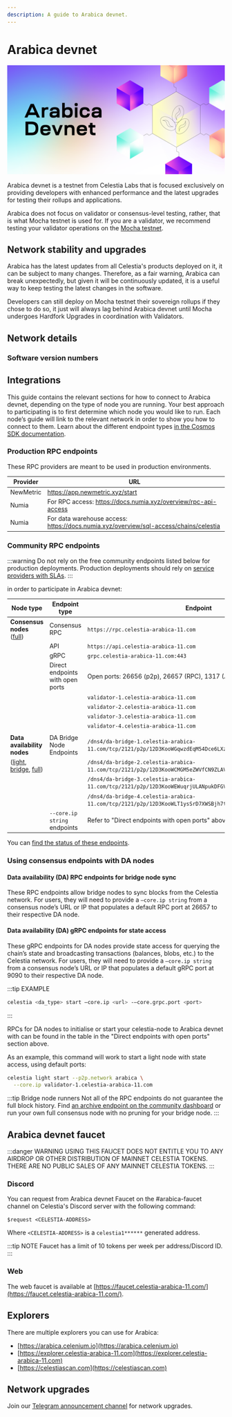 ```yaml
---
description: A guide to Arabica devnet.
---
```


# Arabica devnet

![arabica-devnet](/img/arabica-devnet.png)

Arabica devnet is a testnet from Celestia Labs that is focused
exclusively on providing developers with enhanced performance and
the latest upgrades for testing their rollups and applications.

Arabica does not focus on validator or consensus-level testing, rather,
that is what Mocha testnet is used for. If you are a validator, we
recommend testing your validator operations on the
[Mocha testnet](./mocha-testnet.md).

## Network stability and upgrades

Arabica has the latest updates from all Celestia's products deployed
on it, it can be subject to many changes. Therefore, as a fair warning,
Arabica can break unexpectedly, but given it will be continuously updated,
it is a useful way to keep testing the latest changes in the software.

Developers can still deploy on Mocha testnet their sovereign rollups if they
chose to do so, it just will always lag behind Arabica devnet until Mocha
undergoes Hardfork Upgrades in coordination with Validators.

## Network details

<!-- markdownlint-disable MD033 -->
<script setup>
import ArabicaVersionTags from '../.vitepress/components/ArabicaVersionTags.vue'
import ArabicaDevnetDetails from '../.vitepress/components/ArabicaDevnetDetails.vue'
import constants from "/.vitepress/constants/constants.js";
</script>

<ArabicaDevnetDetails />

### Software version numbers

<ArabicaVersionTags/>

## Integrations

This guide contains the relevant sections for how to connect to Arabica
devnet, depending on the type of node you are running. Your best
approach to participating is to first determine which node you would
like to run. Each node’s guide will link to the relevant network in
order to show you how to connect to them. Learn about the different
endpoint types [in the Cosmos SDK documentation](https://docs.cosmos.network/v0.50/learn/advanced/grpc_rest).

### Production RPC endpoints

<!-- markdownlint-disable MD013 -->
<!-- markdownlint-disable MD034 -->

These RPC providers are meant to be used in production environments.

| Provider | URL |
|--------|--------|
| NewMetric | https://app.newmetric.xyz/start |
| Numia | For RPC access: https://docs.numia.xyz/overview/rpc-api-access |
| Numia | For data warehouse access: https://docs.numia.xyz/overview/sql-access/chains/celestia |

### Community RPC endpoints

:::warning
Do not rely on the free community endpoints listed below
for production deployments. Production deployments should rely
on [service providers with SLAs](#production-rpc-endpoints).
:::

in order to participate in Arabica devnet:

<!-- markdownlint-disable MD013 -->

| Node type                                                                              | Endpoint type                    | Endpoint                                                                                                      |
| -------------------------------------------------------------------------------------- | -------------------------------- | ------------------------------------------------------------------------------------------------------------- |
| **Consensus nodes** ([full](../nodes/full-consensus-node.md))                               | Consensus RPC                    | `https://rpc.celestia-arabica-11.com`                                                                         |
|                                                                                        | API                              | `https://api.celestia-arabica-11.com`                                                                         |
|                                                                                        | gRPC                             | `grpc.celestia-arabica-11.com:443`                                                                            |
|                                                                                        | Direct endpoints with open ports | Open ports: 26656 (p2p), 26657 (RPC), 1317 (API), 9090 (GRPC)                                                 |
|                                                                                        |                                  | `validator-1.celestia-arabica-11.com`                                                                         |
|                                                                                        |                                  | `validator-2.celestia-arabica-11.com`                                                                         |
|                                                                                        |                                  | `validator-3.celestia-arabica-11.com`                                                                         |
|                                                                                        |                                  | `validator-4.celestia-arabica-11.com`                                                                         |
|                                                                                        |                                  |                                                                                                               |
| **Data availability nodes**                                                            | DA Bridge Node Endpoints         | `/dns4/da-bridge-1.celestia-arabica-11.com/tcp/2121/p2p/12D3KooWGqwzdEqM54Dce6LXzfFr97Bnhvm6rN7KM7MFwdomfm4S` |
| ([light](./light-node.md), [bridge](./bridge-node.md), [full](./full-storage-node.md)) |                                  | `/dns4/da-bridge-2.celestia-arabica-11.com/tcp/2121/p2p/12D3KooWCMGM5eZWVfCN9ZLAViGfLUWAfXP5pCm78NFKb9jpBtua` |
|                                                                                        |                                  | `/dns4/da-bridge-3.celestia-arabica-11.com/tcp/2121/p2p/12D3KooWEWuqrjULANpukDFGVoHW3RoeUU53Ec9t9v5cwW3MkVdQ` |
|                                                                                        |                                  | `/dns4/da-bridge-4.celestia-arabica-11.com/tcp/2121/p2p/12D3KooWLT1ysSrD7XWSBjh7tU1HQanF5M64dHV6AuM6cYEJxMPk` |
|                                                                                        | `--core.ip string` endpoints     | Refer to "Direct endpoints with open ports" above                                                             |

<!-- markdownlint-enable MD013 -->

You can [find the status of these endpoints](https://celestia-tools.brightlystake.com/).

### Using consensus endpoints with DA nodes

#### Data availability (DA) RPC endpoints for bridge node sync

These RPC endpoints allow bridge nodes to sync blocks from the Celestia network.
For users, they will need to provide a `–core.ip string`
from a consensus node’s URL or IP that populates a default RPC port at 26657
to their respective DA node.

#### Data availability (DA) gRPC endpoints for state access

These gRPC endpoints for DA nodes provide state access for querying the
chain’s state and broadcasting transactions (balances, blobs, etc.) to the
Celestia network. For users, they will need to provide a `–core.ip string`
from a consensus node’s URL or IP that populates a default gRPC port at 9090
to their respective DA node.

:::tip EXAMPLE

```bash
celestia <da_type> start –core.ip <url> -–core.grpc.port <port>
```

:::

RPCs for DA nodes to initialise or start your celestia-node to
Arabica devnet with can be found in the table in the
"Direct endpoints with open ports" section above.

As an example, this command will work to start a light node with
state access, using default ports:

```bash
celestia light start --p2p.network arabica \
  --core.ip validator-1.celestia-arabica-11.com
```

:::tip Bridge node runners
Not all of the RPC endpoints do not guarantee the full block history.
Find [an archive endpoint on the community dashboard](https://celestia-tools.brightlystake.com/)
or run your own full consensus node with no pruning for
your bridge node.
:::

## Arabica devnet faucet

:::danger WARNING
USING THIS FAUCET DOES NOT ENTITLE YOU TO ANY AIRDROP OR OTHER DISTRIBUTION OF
MAINNET CELESTIA TOKENS. THERE ARE NO PUBLIC SALES OF ANY MAINNET CELESTIA
TOKENS.
:::

### Discord

You can request from Arabica devnet Faucet on the #arabica-faucet channel on
Celestia's Discord server with the following command:

```text
$request <CELESTIA-ADDRESS>
```

Where `<CELESTIA-ADDRESS>` is a `celestia1******` generated address.

:::tip NOTE
Faucet has a limit of 10 tokens per week per address/Discord ID.
:::

### Web

The web faucet is available at [https://faucet.celestia-arabica-11.com/](https://faucet.celestia-arabica-11.com/).

## Explorers

There are multiple explorers you can use for Arabica:

- [https://arabica.celenium.io](https://arabica.celenium.io)
- [https://explorer.celestia-arabica-11.com](https://explorer.celestia-arabica-11.com)
- [https://celestiascan.com](https://celestiascan.com)

## Network upgrades

Join our [Telegram announcement channel](https://t.me/+smSFIA7XXLU4MjJh)
for network upgrades.
